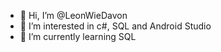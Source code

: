 - 👋 Hi, I’m @LeonWieDavon
- 👀 I’m interested in c#, SQL and Android Studio
- 🌱 I’m currently learning SQL


<!---
LeonWieDavon/LeonWieDavon is a ✨ special ✨ repository because its `README.md` (this file) appears on your GitHub profile.
You can click the Preview link to take a look at your changes.
--->
